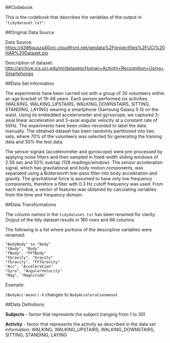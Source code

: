 ##Codebook

This is the codebook that describes the variables of the output in ```"tidydataset.txt"```.

##Original Data Source

Data Source: https://d396qusza40orc.cloudfront.net/getdata%2Fprojectfiles%2FUCI%20HAR%20Dataset.zip

Description of dataset: http://archive.ics.uci.edu/ml/datasets/Human+Activity+Recognition+Using+Smartphones

##Data Set Information

The experiments have been carried out with a group of 30 volunteers within an age bracket of 19-48 years. Each person performed six activities (WALKING, WALKING_UPSTAIRS, WALKING_DOWNSTAIRS, SITTING, STANDING, LAYING) wearing a smartphone (Samsung Galaxy S II) on the waist. Using its embedded accelerometer and gyroscope, we captured 3-axial linear acceleration and 3-axial angular velocity at a constant rate of 50Hz. The experiments have been video-recorded to label the data manually. The obtained dataset has been randomly partitioned into two sets, where 70% of the volunteers was selected for generating the training data and 30% the test data. 

The sensor signals (accelerometer and gyroscope) were pre-processed by applying noise filters and then sampled in fixed-width sliding windows of 2.56 sec and 50% overlap (128 readings/window). The sensor acceleration signal, which has gravitational and body motion components, was separated using a Butterworth low-pass filter into body acceleration and gravity. The gravitational force is assumed to have only low frequency components, therefore a filter with 0.3 Hz cutoff frequency was used. From each window, a vector of features was obtained by calculating variables from the time and frequency domain.

##Data Transformations

The column names in the ```tidydataset.txt``` has been renamed for clarity.  Output of the tidy dataset results in 180 rows and 68 columns.

The following is a list where portions of the descriptive variables were renamed:

```{r}
"BodyBody" to "Body"
"tBody", "Body"
"fBody", "FFTBody"
"tGravity", "Gravity"
"fGravity", "FFTGravity"
"Acc", "Acceleration"
"Gyro", "AngularVelocity"
"Mag", "Magnitude"
```
Example:
 
 ```tBodyAcc-mean()-X``` changes to ```BodyAccelerationmeanX```

##Data Definitions

**Subjects**  - factor that represents the subject (ranging from 1 to 30)

**Activity** - factor that represents the activity as described in the data set information: WALKING, WALKING_UPSTAIRS, WALKING_DOWNSTAIRS, SITTING, STANDING, LAYING







